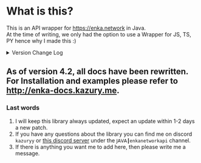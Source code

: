 # What is this?

This is an API wrapper for https://enka.network in Java.
<br> At the time of writing, we only had the option to use a Wrapper for JS, TS, PY hence why I made this :)

<details>
<summary>Version Change Log</summary>

> Update - 27/03/2024 - Library Version: 4.5 | Honkai: Star Rail Update
- Added new 2.1 [version data](https://github.com/kazuryyx/EnkaNetworkAPI/commit/c6a6bacaddc7fcd81d46f155f44c7671e5fb59e3)
- Fix simulated universe, platform for non-existing accounts
- New Methods & Changes:
    - **getValueType()** (in ``SRAppendProp``)
    - **getAvatarCutinFront()** -> **getSplashArt()** (in ``SRCharacterData``)
    - **getAvatarRoundIcon()** (in ``SRCharacterData``)
    - **getCharacterId()** (in ``SRCharacterData``)

> Update - 13/03/2024 - Library Version: 4.5 | Genshin Impact Update
- Added new 4.5 [version data](https://github.com/kazuryyx/EnkaNetworkAPI/commit/140f868f003e8588f1403098242e2db336547010)
- Fixed element-less traveler
- Method changes:
    - ``getNamecardUrl`` in ``GenshinNamecard`` is not ``Nullable`` anymore
    - ``getName`` in ``SRNameable``, ``GenshinNameable`` is not ``Nullable`` anymore. Not existing keys will return ``""``

> Update - 31/01/2024 - Library Version: 4.4 | Genshin Impact, Honkai: Star Rail Update
- Added new 4.4 [version data](https://github.com/kazuryyx/EnkaNetworkAPI/commit/e088e086634b432877935f7c94d9e8f1e26ec1e9)
- Added new 2.0 [version data](https://github.com/kazuryyx/EnkaNetworkAPI/commit/9ce1d36cdaf31de9522ba8d347d68c39e11b8e2c)
- New Methods:
    - **getMaxLevel()** (in ``GenshinUserCharacter``)

> Update - 20/12/2024 - Library Version: 4.3 | Genshin Impact Update
- Added new 4.3 [version data](https://github.com/kazuryyx/EnkaNetworkAPI/commit/2bc5b32acbe8a75025e46cd3654afdc70acec410)
- New Methods:
    - **getCharacterId()** (in ``GenshinCharacterData``)
    - **getRankLevel()** (in ``GenshinArtifact``)
    - **getMaxLevel()** (in ``GenshinArtifact``)
    - **getSetName()** (in ``GenshinArtifact``)

**Note:** There have been other changes before 4.3, however I will not include them here. I will update this when a new version drops
</details>

## As of version 4.2, all docs have been rewritten. For Installation and examples please refer to http://enka-docs.kazury.me.

### Last words
1. I will keep this library always updated, expect an update within 1-2 days a new patch.
2. If you have any questions about the library you can find me on discord ``kazuryy`` or [this discord server](https://discord.gg/CuXPVGJDhk) under the ``𝖩𝖠𝖵𝖠┃enkanetworkapi`` channel.
3. If there is anything you want me to add here, then please write me a message.
